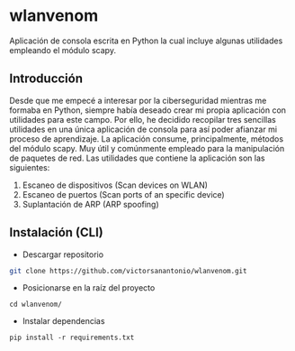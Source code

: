# wlanvenom
Aplicación de consola escrita en Python la cual incluye algunas utilidades empleando el módulo scapy.
## Introducción
Desde que me empecé a interesar por la ciberseguridad mientras me formaba en Python, siempre había deseado crear mi propia aplicación con utilidades para este campo.
Por ello, he decidido recopilar tres sencillas utilidades en una única aplicación de consola para así poder afianzar mi proceso de aprendizaje.
La aplicación consume, principalmente, métodos del módulo scapy. Muy útil y comúnmente empleado para la manipulación de paquetes de red.
Las utilidades que contiene la aplicación son las siguientes:
1. Escaneo de dispositivos (Scan devices on WLAN)
2. Escaneo de puertos (Scan ports of an specific device)
3. Suplantación de ARP (ARP spoofing)
## Instalación (CLI)
- Descargar repositorio
```sh
git clone https://github.com/victorsanantonio/wlanvenom.git
```
- Posicionarse en la raíz del proyecto
```
cd wlanvenom/
```
- Instalar dependencias
```
pip install -r requirements.txt
```
